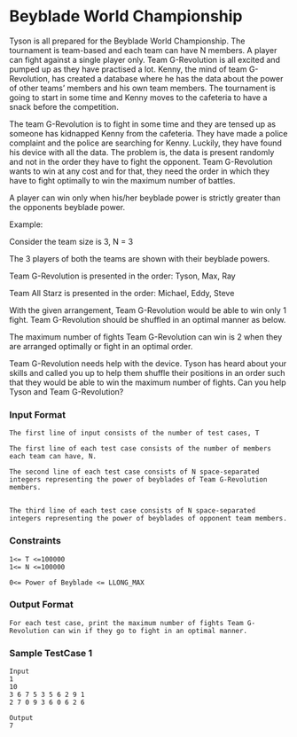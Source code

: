 # Beyblade World Championship

Tyson is all prepared for the Beyblade World Championship. The tournament is team-based and each team can have N members. A player can fight against a single player only. Team G-Revolution is all excited and pumped up as they have practised a lot. Kenny, the mind of team G-Revolution, has created a database where he has the data about the power of other teams’ members and his own team members. The tournament is going to start in some time and Kenny moves to the cafeteria to have a snack before the competition.

The team G-Revolution is to fight in some time and they are tensed up as someone has kidnapped Kenny from the cafeteria. They have made a police complaint and the police are searching for Kenny. Luckily, they have found his device with all the data. The problem is, the data is present randomly and not in the order they have to fight the opponent. Team G-Revolution wants to win at any cost and for that, they need the order in which they have to fight optimally to win the maximum number of battles.



A player can win only when his/her beyblade power is strictly greater than the opponents beyblade power.



Example:

Consider the team size is 3, N = 3


The 3 players of both the teams are shown with their beyblade powers.

Team G-Revolution is presented in the order: Tyson, Max, Ray

Team All Starz is presented in the order: Michael, Eddy, Steve



With the given arrangement, Team G-Revolution would be able to win only 1 fight. Team G-Revolution should be shuffled in an optimal manner as below.

The maximum number of fights Team G-Revolution can win is 2 when they are arranged optimally or fight in an optimal order.



Team G-Revolution needs help with the device. Tyson has heard about your skills and called you up to help them shuffle their positions in an order such that they would be able to win the maximum number of fights. Can you help Tyson and Team G-Revolution?



### Input Format
	The first line of input consists of the number of test cases, T

	The first line of each test case consists of the number of members each team can have, N.

	The second line of each test case consists of N space-separated integers representing the power of beyblades of Team G-Revolution members.


	The third line of each test case consists of N space-separated integers representing the power of beyblades of opponent team members.



### Constraints
	1<= T <=100000
	1<= N <=100000

	0<= Power of Beyblade <= LLONG_MAX 



### Output Format
	For each test case, print the maximum number of fights Team G-Revolution can win if they go to fight in an optimal manner.

### Sample TestCase 1
	Input
	1
	10
	3 6 7 5 3 5 6 2 9 1 
	2 7 0 9 3 6 0 6 2 6 

	Output
	7

